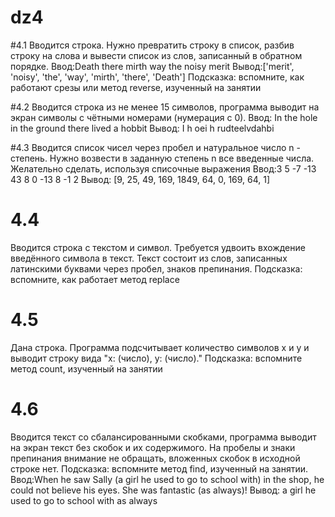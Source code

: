 # dz4

#4.1
Вводится строка. Нужно превратить строку в список, разбив строку на слова и вывести список из слов, записанный в обратном порядке.
Ввод:Death there mirth way the noisy merit
Вывод:['merit', 'noisy', 'the', 'way', 'mirth', 'there', 'Death']
Подсказка: вспомните, как работают срезы или  метод  reverse, изученный на занятии

#4.2
Вводится строка из не менее 15 символов, программа выводит на экран символы с чётными номерами (нумерация с 0).
Ввод: In the hole in the ground there lived a hobbit
Вывод: I h oei h rudteelvdahbi

#4.3
Вводится список чисел через пробел и натуральное число n - степень. Нужно возвести в заданную степень n все введенные числа.
Желательно сделать, используя списочные выражения
Ввод:3 5 -7 -13 43 8 0 -13 8 -1 2
Вывод: [9, 25, 49, 169, 1849, 64, 0, 169, 64, 1]

# 4.4
Вводится строка с текстом и символ. Требуется удвоить вхождение введённого символа в текст. Текст состоит из слов, записанных латинскими буквами через пробел, знаков препинания.
Подсказка: вспомните, как работает метод  replace

# 4.5
Дана строка. Программа подсчитывает количество символов x и y и выводит строку вида "x: (число), y: (число)."
Подсказка: вспомните метод count, изученный на занятии

# 4.6
Вводится текст со сбалансированными скобками, программа выводит на экран текст без скобок и их содержимого. На пробелы и знаки препинания внимание не обращать, вложенных скобок в исходной строке нет.
Подсказка: вспомните метод find, изученный на занятии. 
Ввод:When he saw Sally (a girl he used to go to school with) in the shop, he could not believe his eyes. She was fantastic (as always)!
Вывод: a girl he used to go to school with
as always

